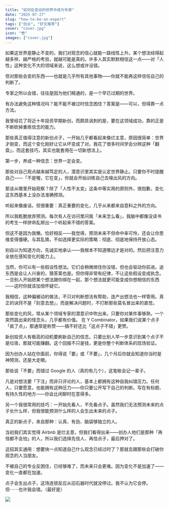 ```yaml
---
title: "如何在变动的世界中成为专家"
date: "2025-07-27"
slug: "how-to-be-an-expert"
tags: ["创业", "好文推荐"]
cover: "cover.jpg"
icon: "😎"
images: ["cover.jpg"]
---
```

如果这世界是静止不变的，我们对观念的信心就能一路线性上升。某个想法经得起越多样、越严格的考验，就越可能是真的。许多人其实默默相信这一点——对「人性」这种变化不大的领域来说，这么想或许没错。



但对那些会变的东西——也就是几乎所有其他事物——你就不能再这样信任自己的判断了。



专家之所以会错，往往是因为他们精通的，是一个早已过期的世界。



有办法避免这种情况吗？能不能不被过时信念困住？答案是——可以，但得靠一点方法。



我曾经花了将近十年投资早期新创，而颇具讽刺的是，要在这领域成功，靠的正是不断砍掉重练信念的能力。



那些真正值得注意的新创点子，一开始几乎都看起来像烂主意，原因很简单：世界才刚变，而这个变化刚好让它从坏变成了对。我花了很多时间学会分辨这种「翻盘」，而这套技巧，其实也能套用在一切新想法上。



第一步，养成一种信念：世界一定会变。



那些对自己观点越来越笃定的人，潜意识里其实是认定世界静止。只要你不时提醒自己——「不是喔，它在变」，你就会开始训练自己去嗅出风的方向。



那该从哪里开始观察？除了「人性不太变」这条中等实用的原则外，很抱歉，变化这东西基本上没办法准确预测。



听起来像废话，但很重要：真正重要的变化，几乎从来都来自意料之外的方向。



所以我乾脆放弃预测。每次有人在访问里问我「未来怎么看」，我脑中都像没读书的考生一样拼命乱掰出一个听起来不错的答案。



但这不是因为我懒。恰好相反——我觉得，预测未来不但命中率可怜，还会让你思维变得僵硬。与其乱猜，不如选择更实际的策略：彻底、彻底地保持开放心态。



别自以为知道方向，先诚实地承认——我根本不知道哪边才是对的。然后把注意力全放在感知变化的能力上。



当然，你可以有一些假设性想法。它们会稍微绑住你没错，但也会驱动你前进。追东西是会让人兴奋的，猜答案也是。但你得非常有纪律，不让这些假设变成执念。
一旦别人开始把某个想法跟你绑在一起，那个想法就更可能变成你想相信的东西——这时你就该加倍怀疑它。



我相信，这种偏被动的做法，不只对判断想法有帮助，连产出想法也一样管用。真正的诀窍不是「刻意去想」，而是解决问题时，不打断那些莫名冒出来的直觉。



那些变化的风，常从某个领域专家的潜意识中吹出来。只要你对某件事够熟，一个突然跳出来的怪念头，几乎都有价值。
在 Y Combinator，如果我们说某个点子「疯了点」，那通常是称赞——搞不好还比「这点子不错」更赞。



新创投资人有极高的动机要刷新自己的信念。只要比别人早一步意识到某个点子不是垃圾，那就可能赚翻。这个回报不只是钱，更是你整个判断体系的现场验证。



因为创办人站在你面前，你得说「要」或「不要」，几个月后你就会知道你当时是神预测，还是大走眼。



那些说「不要」而错过 Google 的人（真的有几个），这笔帐会记一辈子。



凡是对想法要「下注」而非只评论的人，基本上都拥有这种自我纠错压力。任何人，只要愿意，也能拥有这种压力——你只要公开写下自己的判断。写在有标题、有持久性的地方——你会比闲聊时在意得多。



另一个我很常用的技巧：一开始先看人，不先看点子。虽然我们无法预测未来的点子长什么样，但我很能预测什么样的人会生出未来的点子。



真正的新点子，来自那种：认真、有劲、脑袋够独立的人。



当初我们其实觉得 Airbnb 是烂主意，但我们看得出来——创办人他们是那种「再怪都不会怕」的人，所以我们选择先信人、再信点子，最后押对了。



这招其实通用：想要快一点知道自己什么观念已经过时了？那就去跟那些会打破你观念的人当朋友。



不被自己的专业反困住，已经够难了，而未来只会更难。因为变化不是加速了——变化一直都在加速。



点子会生出点子，这场连锁反应从旧石器时代就没停过。我不认为它会停。
但⋯⋯也许我会错。（最好是）




![](https://prod-files-secure.s3.us-west-2.amazonaws.com/112d0858-5090-4d34-a606-b75eb8d65fd2/46476355-9cf3-4e99-9b7a-3531bc426380/1000202064.png?X-Amz-Algorithm=AWS4-HMAC-SHA256&X-Amz-Content-Sha256=UNSIGNED-PAYLOAD&X-Amz-Credential=ASIAZI2LB466YGY7MSWX%2F20251016%2Fus-west-2%2Fs3%2Faws4_request&X-Amz-Date=20251016T173244Z&X-Amz-Expires=3600&X-Amz-Security-Token=IQoJb3JpZ2luX2VjEOr%2F%2F%2F%2F%2F%2F%2F%2F%2F%2FwEaCXVzLXdlc3QtMiJHMEUCIQCn%2BbAQLmmjoHcY3Pg2Ttu8Og0i4xJ9IGeVXiZb9dMBMwIgEWMng%2BPUDE50GzmtKzg%2Bup0NVtaIVTZ8jLCPV2qBcN8qiAQIkv%2F%2F%2F%2F%2F%2F%2F%2F%2F%2FARAAGgw2Mzc0MjMxODM4MDUiDLhHJArFjHX6%2BWvfkyrcA0v%2FkHObX6KduS6Yeteqa3jT8%2BKFOn9NrWBG%2BeXsrx5g1xO7RcRGoKqm9e6yJwIS0ANIraSnHiCk3vdBB9s08WQtMzh89g9hYtcc4Xol2HWW1l7Bth8n7wgg9awybMoCRQf6JPZVawKfd1Nyi09m%2FtHZwB9A71Yw1RCI%2Bz1jLeVU8cxHscCyrkS55Y0%2Ff%2F8anILwfHkvqXOGtVXv8fQVdhy17qcKae3Hc4I153P71mXKr2RRAKHuyyqJun9pY9Y5cB3yjaSWCV1Pgx4VCeHCm%2Fbxohd24vbyDy7qmJNv4n0pCoSSttglVdr0s%2FnmyFKcYOO8q427pCMRNH%2BSqbcJGvSdrS%2Fehn6%2BLfOaTG4E107m6zKKHj3s7HBePS0MFVUssvcEdZIB%2BhaIbX958snRqLsQX3Bwy%2B5Kyv%2BRTyfnd59BRb869DxsvJO1yPGrV4RlPGsHfXvyplL9LphiCajG%2Bi5V4BJf8wXePrLAuXY4sAxl6f7l4%2Bp5TXCx4QQ1hgHvOn7JRQI8UeEAtFzpJoFyT223CcJAIpgt%2FIh2wwvo0dZOtX1FuH9dJ4iM5wk%2Fmcn77MvphhMmWtYgqblGGA4fh5qS6Qa5qQ3o7%2BqNgdFHqdu%2BCn3MhWZAvEK4%2F0FQMPHRxMcGOqUB2Zw2BBvBk1lunpEj447qdR5X2MQBcl%2BXw2E60bxuhyWubK89BQl%2BnSHPzEy6lb%2FOJ4LoSmPdfAc1WW1HV1vtFziFYlzgKIQWsB95WcEzVfndFDdxxp11hSWImUEvN%2Bgt8dfclcJPXqwVzY7TV%2B8wnBpTKZ4cHD1FU8yE2IFKa1nQkSP4SQsYMNS8dQLGKN0o%2Fa3e737D2wjYhg51ExytWfCeCz3g&X-Amz-Signature=aa5c5ed469e6d0d058477fcc8f6b803ad53541197785295b86f3b9c0d480a028&X-Amz-SignedHeaders=host&x-amz-checksum-mode=ENABLED&x-id=GetObject)

